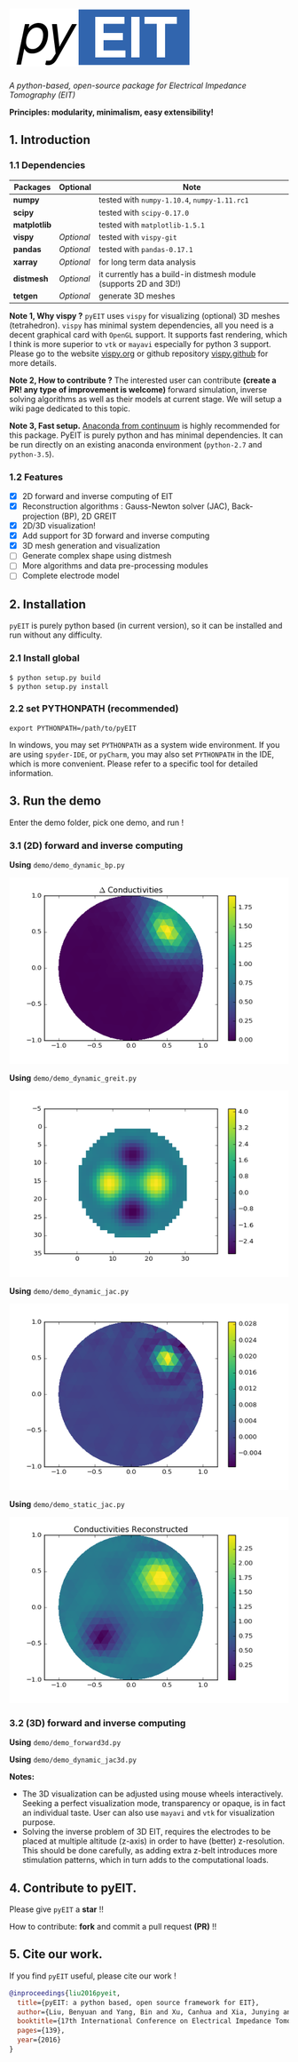 # ![pyeit](figs/logo.png)

*A python-based, open-source package for Electrical Impedance Tomography (EIT)*

**Principles: modularity, minimalism, easy extensibility!**

## 1. Introduction

### 1.1 Dependencies

| Packages |  Optional | Note |
| ---- | ---- | ---- |
| **numpy** | | tested with `numpy-1.10.4`, `numpy-1.11.rc1` |
| **scipy** | | tested with `scipy-0.17.0` |
| **matplotlib** | | tested with `matplotlib-1.5.1` |
| **vispy** |  *Optional* | tested with `vispy-git` |
| **pandas** | *Optional* | tested with `pandas-0.17.1` |
| **xarray** | *Optional* | for long term data analysis |
| **distmesh** | *Optional* | it currently has a build-in distmesh module (supports 2D and 3D!) |
| **tetgen** | *Optional* | generate 3D meshes |

**Note 1, Why vispy ?** `pyEIT` uses `vispy` for visualizing (optional) 3D meshes (tetrahedron). `vispy` has minimal system dependencies, all you need is a decent graphical card with `OpenGL` support. It supports fast rendering, which I think is more superior to `vtk` or `mayavi` especially for python 3 support. Please go to the website [vispy.org](http://vispy.org/) or github repository [vispy.github](https://github.com/vispy/vispy) for more details.

**Note 2, How to contribute ?** The interested user can contribute **(create a PR! any type of improvement is welcome)** forward simulation, inverse solving algorithms as well as their models at current stage. We will setup a wiki page dedicated to this topic.

**Note 3, Fast setup.** [Anaconda from continuum](https://www.continuum.io/downloads) is highly recommended for this package. PyEIT is purely python and has minimal dependencies. It can be run directly on an existing anaconda environment (`python-2.7` and `python-3.5`).

### 1.2 Features

 - [x] 2D forward and inverse computing of EIT
 - [x] Reconstruction algorithms : Gauss-Newton solver (JAC), Back-projection (BP), 2D GREIT
 - [x] 2D/3D visualization!
 - [x] Add support for 3D forward and inverse computing
 - [x] 3D mesh generation and visualization
 - [ ] Generate complex shape using distmesh
 - [ ] More algorithms and data pre-processing modules
 - [ ] Complete electrode model

## 2. Installation

`pyEIT` is purely python based (in current version), so it can be installed and run without any difficulty.

### 2.1 Install global

```
$ python setup.py build
$ python setup.py install
```

### 2.2 set PYTHONPATH (recommended)

```
export PYTHONPATH=/path/to/pyEIT
```

In windows, you may set `PYTHONPATH` as a system wide environment. If you are using `spyder-IDE`, or `pyCharm`, you may also set `PYTHONPATH` in the IDE, which is more convenient. Please refer to a specific tool for detailed information.

## 3. Run the demo

Enter the demo folder, pick one demo, and run !

### 3.1 (2D) forward and inverse computing

**Using** `demo/demo_dynamic_bp.py`

![demo_bp](figs/demo_bp.png)

**Using** `demo/demo_dynamic_greit.py`

![demo_greit](figs/demo_greit.png)

**Using** `demo/demo_dynamic_jac.py`

![demo_greit](figs/demo_jac.png)

**Using** `demo/demo_static_jac.py`

![demo_static](figs/demo_static.png)

### 3.2 (3D) forward and inverse computing

**Using** `demo/demo_forward3d.py`

**Using** `demo/demo_dynamic_jac3d.py`

**Notes:**

 - The 3D visualization can be adjusted using mouse wheels interactively. Seeking a perfect visualization mode, transparency or opaque, is in fact an individual taste. User can also use `mayavi` and `vtk` for visualization purpose.
 - Solving the inverse problem of 3D EIT, requires the electrodes to be placed at multiple altitude (z-axis) in order to have (better) z-resolution. This should be done carefully, as adding extra z-belt introduces more stimulation patterns, which in turn adds to the computational loads.

## 4. Contribute to pyEIT.

Please give `pyEIT` a **star** !!

How to contribute: **fork** and commit a pull request **(PR)** !!

## 5. Cite our work.

If you find `pyEIT` useful, please cite our work !

```bibtex
@inproceedings{liu2016pyeit,
  title={pyEIT: a python based, open source framework for EIT},
  author={Liu, Benyuan and Yang, Bin and Xu, Canhua and Xia, Junying and Dong, Xiuzhen and Fu, Feng},
  booktitle={17th International Conference on Electrical Impedance Tomography},
  pages={139},
  year={2016}
}
```
